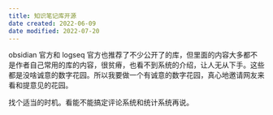 ```yaml
---
title: 知识笔记库开源
date created: 2022-06-09
date modified: 2022-07-20
---
```


obsidian 官方和 logseq 官方也推荐了不少公开了的库，但里面的内容大多都不是作者自己常用的库的内容，很贫瘠，也看不到系统的介绍，让人无从下手。这些都是没啥诚意的数字花园。所以我要做一个有诚意的数字花园，真心地邀请网友来看和提意见的花园。

找个适当的时机。看能不能搞定评论系统和统计系统再说。

